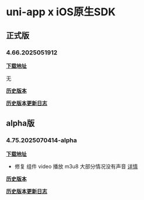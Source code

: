 # uni-app x iOS原生SDK

## 正式版

### 4.66.2025051912

**[下载地址](https://web-ext-storage.dcloud.net.cn/uni-app-x/sdk/iOS/UniAppX-iOS%404.66.zip)**

无

**[历史版本](https://pan.baidu.com/s/1PVLzui3QRkG5brzTxSYJlg?pwd=amqt)**
 
**[历史版本更新日志](https://download1.dcloud.net.cn/hbuilderx/changelog/4.65.2025051206.html)**


## alpha版

### 4.75.2025070414-alpha

**[下载地址](https://web-ext-storage.dcloud.net.cn/uni-app-x/sdk/iOS/UniAppX-iOS%404.75.zip)**


* 修复 组件 video 播放 m3u8 大部分情况没有声音 [详情](https://issues.dcloud.net.cn/pages/issues/detail?id=17292)

**[历史版本](https://pan.baidu.com/s/130Rvlh2jdsp3aJ4YtigoJQ?pwd=xy7s)**
 
**[历史版本更新日志](https://download1.dcloud.net.cn/hbuilderx/changelog/4.63.2025042307-alpha.html)**
